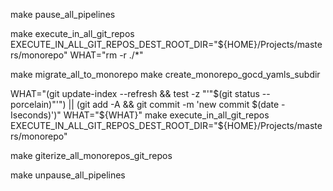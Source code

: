 make pause_all_pipelines

make execute_in_all_git_repos EXECUTE_IN_ALL_GIT_REPOS_DEST_ROOT_DIR="${HOME}/Projects/masters/monorepo" WHAT="rm -r ./*"

make migrate_all_to_monorepo
make create_monorepo_gocd_yamls_subdir

WHAT="(git update-index --refresh && test -z "'"$(git status --porcelain)"'") || (git add -A && git commit -m 'new commit $(date -Iseconds)')"
WHAT="${WHAT}" make execute_in_all_git_repos EXECUTE_IN_ALL_GIT_REPOS_DEST_ROOT_DIR="${HOME}/Projects/masters/monorepo"

make giterize_all_monorepos_git_repos

make unpause_all_pipelines

